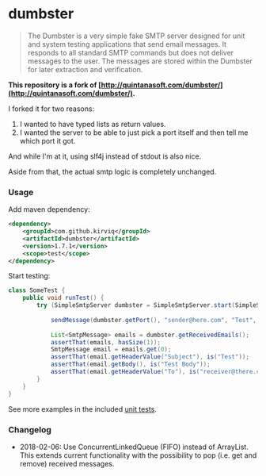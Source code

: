 # dumbster
> The Dumbster is a very simple fake SMTP server designed for unit and system testing applications that
> send email messages. It responds to all standard SMTP commands but does not deliver messages to the user.
> The messages are stored within the Dumbster for later extraction and verification.

**This repository is a fork of [http://quintanasoft.com/dumbster/](http://quintanasoft.com/dumbster/).**

I forked it for two reasons:

1. I wanted to have typed lists as return values.
2. I wanted the server to be able to just pick a port itself and then tell me which port it got.

And while I'm at it, using slf4j instead of stdout is also nice.

Aside from that, the actual smtp logic is completely unchanged.

### Usage
Add maven dependency:
```xml
<dependency>
    <groupId>com.github.kirviq</groupId>
    <artifactId>dumbster</artifactId>
    <version>1.7.1</version>
    <scope>test</scope>
</dependency>
```
Start testing:
```java
class SomeTest {
    public void runTest() {
        try (SimpleSmtpServer dumbster = SimpleSmtpServer.start(SimpleSmtpServer.AUTO_SMTP_PORT)) {
        
            sendMessage(dumbster.getPort(), "sender@here.com", "Test", "Test Body", "receiver@there.com");
            
            List<SmtpMessage> emails = dumbster.getReceivedEmails();
            assertThat(emails, hasSize(1));
            SmtpMessage email = emails.get(0);
            assertThat(email.getHeaderValue("Subject"), is("Test"));
            assertThat(email.getBody(), is("Test Body"));
            assertThat(email.getHeaderValue("To"), is("receiver@there.com"));
        }
    }
}
```
See more examples in the included [unit tests](https://github.com/kirviq/dumbster/blob/master/src/test/java/com/dumbster/smtp/SimpleSmtpServerTest.java).

### Changelog

- 2018-02-06: Use ConcurrentLinkedQueue (FIFO) instead of ArrayList.
  This extends current functionality with the possibility to pop (i.e.
  get and remove) received messages.